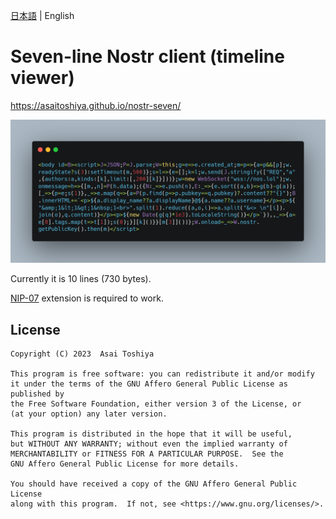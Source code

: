 [日本語](./README.md) | English

# Seven-line Nostr client (timeline viewer)

https://asaitoshiya.github.io/nostr-seven/

![carbon.png](carbon.png)

Currently it is 10 lines (730 bytes).

[NIP-07](https://github.com/nostr-protocol/nips/blob/master/07.md) extension is required to work.


## License

    Copyright (C) 2023  Asai Toshiya

    This program is free software: you can redistribute it and/or modify
    it under the terms of the GNU Affero General Public License as published by
    the Free Software Foundation, either version 3 of the License, or
    (at your option) any later version.

    This program is distributed in the hope that it will be useful,
    but WITHOUT ANY WARRANTY; without even the implied warranty of
    MERCHANTABILITY or FITNESS FOR A PARTICULAR PURPOSE.  See the
    GNU Affero General Public License for more details.

    You should have received a copy of the GNU Affero General Public License
    along with this program.  If not, see <https://www.gnu.org/licenses/>.
